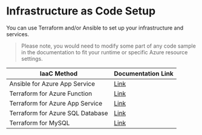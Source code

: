 # Infrastructure as Code Setup

You can use Terraform and/or Ansible to set up your infrastructure and services.
> Please note, you would need to modify some part of any code sample in the documentation to fit your runtime or specific Azure resource settings.

|IaaC Method|Documentation Link|
---|---
Ansible for Azure App Service | [Link](https://docs.microsoft.com/en-us/azure/developer/ansible/azure-web-apps-configure#:~:text=Ansible%202.7%20%28or%20later%29%20is%20required%20to%20run,programming%20language%20of%20your%20choice%20without%20managing%20infrastructure.)
Terraform for Azure Function | [Link](https://itnext.io/introduction-to-azure-functions-using-terraform-eca009ddf437)
Terraform for Azure App Service | [Link](https://registry.terraform.io/providers/hashicorp/azurerm/latest/docs/resources/app_service)
Terraform for Azure SQL Database |  [Link](https://registry.terraform.io/providers/hashicorp/azurerm/latest/docs/resources/sql_database)
Terraform for MySQL | [Link](https://registry.terraform.io/providers/hashicorp/azurerm/latest/docs/resources/mysql_database)